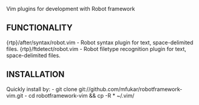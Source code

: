 Vim plugins for development with Robot framework

FUNCTIONALITY
------------------------------------------
{rtp}/after/syntax/robot.vim - Robot syntax plugin for text, space-delimited files.
{rtp}/ftdetect/robot.vim     - Robot filetype recognition plugin for text, space-delimited files.

INSTALLATION
------------------------------------------
Quickly install by:
    - git clone git://github.com/mfukar/robotframework-vim.git
    - cd robotframework-vim && cp -R * ~/.vim/
